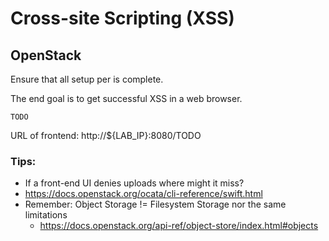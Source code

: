 # Cross-site Scripting (XSS)

## OpenStack

Ensure that all setup per [](../client_setup/OpenStack_lab-command-line_linux.md) is complete.

The end goal is to get successful XSS in a web browser.
```
TODO
```

URL of frontend: http://${LAB_IP}:8080/TODO

### Tips:

- If a front-end UI denies uploads where might it miss?
- https://docs.openstack.org/ocata/cli-reference/swift.html
- Remember: Object Storage != Filesystem Storage nor the same limitations
  - https://docs.openstack.org/api-ref/object-store/index.html#objects